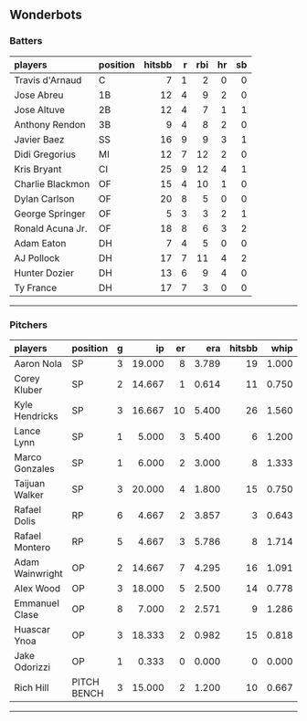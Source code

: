 ## Wonderbots

### Batters

 
|players          |position | hitsbb|  r| rbi| hr| sb| 
|:----------------|:--------|------:|--:|---:|--:|--:| 
|Travis d'Arnaud  |C        |      7|  1|   2|  0|  0| 
|Jose Abreu       |1B       |     12|  4|   9|  2|  0| 
|Jose Altuve      |2B       |     12|  4|   7|  1|  1| 
|Anthony Rendon   |3B       |      9|  4|   8|  2|  0| 
|Javier Baez      |SS       |     16|  9|   9|  3|  1| 
|Didi Gregorius   |MI       |     12|  7|  12|  2|  0| 
|Kris Bryant      |CI       |     25|  9|  12|  4|  1| 
|Charlie Blackmon |OF       |     15|  4|  10|  1|  0| 
|Dylan Carlson    |OF       |     20|  8|   5|  0|  0| 
|George Springer  |OF       |      5|  3|   3|  2|  1| 
|Ronald Acuna Jr. |OF       |     18|  8|   6|  3|  2| 
|Adam Eaton       |DH       |      7|  4|   5|  0|  0| 
|AJ Pollock       |DH       |     17|  7|  11|  4|  2| 
|Hunter Dozier    |DH       |     13|  6|   9|  4|  0| 
|Ty France        |DH       |     17|  7|   3|  0|  0| 

* * *

### Pitchers

 
|players         |position    |  g|     ip| er|   era| hitsbb|  whip| so|  w| sv| 
|:---------------|:-----------|--:|------:|--:|-----:|------:|-----:|--:|--:|--:| 
|Aaron Nola      |SP          |  3| 19.000|  8| 3.789|     19| 1.000| 21|  2|  0| 
|Corey Kluber    |SP          |  2| 14.667|  1| 0.614|     11| 0.750| 15|  2|  0| 
|Kyle Hendricks  |SP          |  3| 16.667| 10| 5.400|     26| 1.560| 15|  2|  0| 
|Lance Lynn      |SP          |  1|  5.000|  3| 5.400|      6| 1.200|  2|  1|  0| 
|Marco Gonzales  |SP          |  1|  6.000|  2| 3.000|      8| 1.333|  4|  0|  0| 
|Taijuan Walker  |SP          |  3| 20.000|  4| 1.800|     15| 0.750| 16|  2|  0| 
|Rafael Dolis    |RP          |  6|  4.667|  2| 3.857|      3| 0.643|  3|  0|  3| 
|Rafael Montero  |RP          |  5|  4.667|  3| 5.786|      8| 1.714|  2|  2|  1| 
|Adam Wainwright |OP          |  2| 14.667|  7| 4.295|     16| 1.091| 13|  1|  0| 
|Alex Wood       |OP          |  3| 18.000|  5| 2.500|     14| 0.778| 18|  2|  0| 
|Emmanuel Clase  |OP          |  8|  7.000|  2| 2.571|      9| 1.286|  5|  1|  2| 
|Huascar Ynoa    |OP          |  3| 18.333|  2| 0.982|     15| 0.818| 18|  3|  0| 
|Jake Odorizzi   |OP          |  1|  0.333|  0| 0.000|      0| 0.000|  0|  0|  0| 
|Rich Hill       |PITCH BENCH |  3| 15.000|  2| 1.200|     10| 0.667| 18|  0|  0| 


* * *



